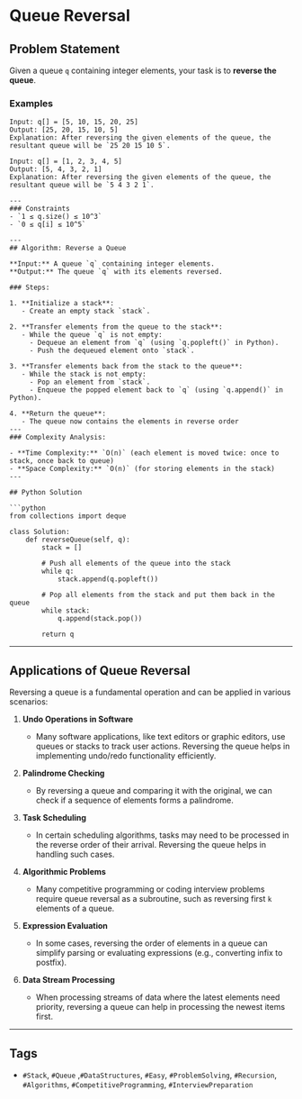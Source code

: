# Queue Reversal

## Problem Statement

Given a queue `q` containing integer elements, your task is to **reverse the queue**.

### Examples
```text
Input: q[] = [5, 10, 15, 20, 25]
Output: [25, 20, 15, 10, 5]
Explanation: After reversing the given elements of the queue, the resultant queue will be `25 20 15 10 5`.

Input: q[] = [1, 2, 3, 4, 5]
Output: [5, 4, 3, 2, 1]
Explanation: After reversing the given elements of the queue, the resultant queue will be `5 4 3 2 1`.

---
### Constraints
- `1 ≤ q.size() ≤ 10^3`  
- `0 ≤ q[i] ≤ 10^5`  

---
## Algorithm: Reverse a Queue

**Input:** A queue `q` containing integer elements.  
**Output:** The queue `q` with its elements reversed.

### Steps:

1. **Initialize a stack**:
   - Create an empty stack `stack`.

2. **Transfer elements from the queue to the stack**:
   - While the queue `q` is not empty:
     - Dequeue an element from `q` (using `q.popleft()` in Python).
     - Push the dequeued element onto `stack`.

3. **Transfer elements back from the stack to the queue**:
   - While the stack is not empty:
     - Pop an element from `stack`.
     - Enqueue the popped element back to `q` (using `q.append()` in Python).

4. **Return the queue**:
   - The queue now contains the elements in reverse order
---
### Complexity Analysis:

- **Time Complexity:** `O(n)` (each element is moved twice: once to stack, once back to queue)  
- **Space Complexity:** `O(n)` (for storing elements in the stack)
---

## Python Solution

```python
from collections import deque

class Solution:
    def reverseQueue(self, q):
        stack = []
        
        # Push all elements of the queue into the stack
        while q:
            stack.append(q.popleft())
        
        # Pop all elements from the stack and put them back in the queue
        while stack:
            q.append(stack.pop())
        
        return q
```
---

## Applications of Queue Reversal

Reversing a queue is a fundamental operation and can be applied in various scenarios:

1. **Undo Operations in Software**  
   - Many software applications, like text editors or graphic editors, use queues or stacks to track user actions. Reversing the queue helps in implementing undo/redo functionality efficiently.

2. **Palindrome Checking**  
   - By reversing a queue and comparing it with the original, we can check if a sequence of elements forms a palindrome.

3. **Task Scheduling**  
   - In certain scheduling algorithms, tasks may need to be processed in the reverse order of their arrival. Reversing the queue helps in handling such cases.

4. **Algorithmic Problems**  
   - Many competitive programming or coding interview problems require queue reversal as a subroutine, such as reversing first `k` elements of a queue.

5. **Expression Evaluation**  
   - In some cases, reversing the order of elements in a queue can simplify parsing or evaluating expressions (e.g., converting infix to postfix).

6. **Data Stream Processing**  
   - When processing streams of data where the latest elements need priority, reversing a queue can help in processing the newest items first.

---

## Tags

- `#Stack`, `#Queue` ,`#DataStructures`, `#Easy`, `#ProblemSolving`, `#Recursion`, `#Algorithms`, `#CompetitiveProgramming`, `#InterviewPreparation`
